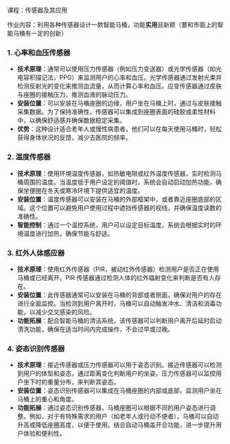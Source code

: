 课程：传感器及其应用

作业内容：利用各种传感器设计一款智能马桶，功能**实用**且新颖（要和市面上的智能马桶有一定的创新）

### 1. **心率和血压传感器**

- **技术原理**：通常可以使用压力传感器（例如压力变送器）或光学传感器（如光电容积描记法，PPG）来监测用户的心率和血压。光学传感器通过发射光束并检测反射光的变化来推测血流量，从而计算心率和血压。应变传感器通过皮肤与座圈的接触压力，推测血液的脉动压力。
- **安装位置**：可以安装在马桶座圈的边缘，用户坐在马桶上时，通过与皮肤接触采集数据。为了保持准确性，传感器可以集成到座圈表面的硅胶或柔性材料中，以确保舒适感并确保数据稳定采集。
- **优势**：这种设计适合老年人或慢性病患者，他们可以在每天使用马桶时，轻松获得身体状况的反馈，减少去医院的频率。

### 2. **温度传感器**

- **技术原理**：使用环境温度传感器，如热敏电阻或红外温度传感器，实时检测马桶周围的温度。当温度低于用户设定的阈值时，系统会自动启动加热功能，确保坐便圈在冬天或寒冷环境下提供适宜的温度。
- **安装位置**：温度传感器可以安装在马桶的外部框架中，或者靠近座圈底部的区域。这个位置可以避免用户使用过程中遮挡传感器的视线，并确保温度读数的准确性。
- **智能控制**：通过一个温控系统，用户可以设定目标温度，系统会根据实时的环境温度进行加热，确保节能与舒适。

### 3. **红外人体感应器**

- **技术原理**：使用红外传感器（PIR，被动红外传感器）检测用户是否正在使用马桶或已经离开。PIR 传感器通过检测人体的红外辐射变化来判断是否有人存在。
- **安装位置**：此传感器通常可以安装在马桶的背部或者侧面，确保对用户的存在进行全面监控。当检测到用户离开时，马桶可以自动触发冲水、清洁和消毒功能，以减少交叉感染的风险。
- **功能拓展**：配合智能马桶的清洁系统，该传感器可以判断用户离开后延时启动清洗功能，确保在适当时间内完成操作，不会过早或过晚。



### 4. **姿态识别传感器**

- **技术原理**：接近传感器或压力传感器可以用于姿态识别。接近传感器可以检测到用户的体型和姿态，通过距离变化判断用户的坐姿。压力传感器可以监控用户坐下时的重量分布，来判断其姿态。
- **安装位置**：姿态识别传感器可以集成在马桶座圈的内部或底部，监测用户坐在马桶上的重心和角度。
- **功能拓展**：通过姿态识别传感器，马桶座圈可以根据不同的用户姿态进行调整。例如，对于有特殊需求的用户（如老年人或行动不便者），马桶可以自动升高或降低座圈高度，以便于使用。结合自动马桶盖开合功能，进一步提升用户体验和便利性。